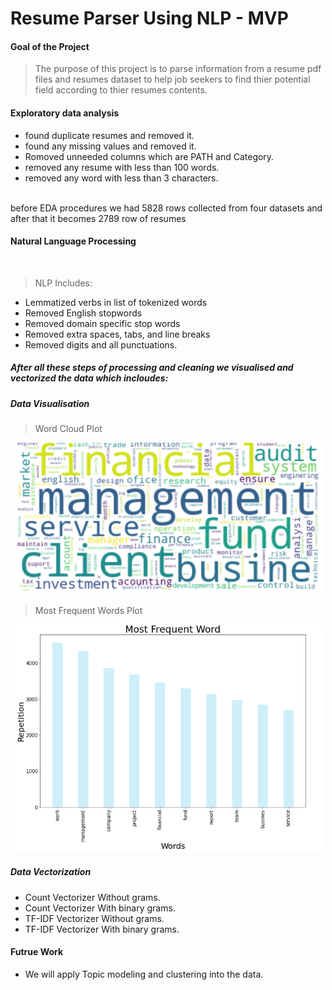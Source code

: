 # Resume Parser Using NLP - MVP


#### Goal of the Project
> The purpose of this project is to parse information from a resume pdf files and resumes dataset to help job seekers to find thier potential field according to thier resumes contents.

#### Exploratory data analysis
- found duplicate resumes and removed it.
- found any missing values and removed it.
- Romoved unneeded columns which are PATH and Category.
- removed any resume with less than 100 words.
- removed any word with less than 3 characters.

</br>
before EDA procedures we had 5828 rows collected from four datasets and after that it becomes 2789 row of resumes

#### Natural Language Processing
</br>

>  NLP Includes:
- Lemmatized verbs in list of tokenized words
- Removed English stopwords
- Removed domain specific stop words
- Removed extra spaces, tabs, and line breaks
- Removed digits and all punctuations.

 ##### After all these steps of processing and cleaning we visualised and vectorized the data which incloudes:
##### Data Visualisation
> Word Cloud Plot
<img src="https://github.com/Wafaa-Alharbi/Resume-Parser-NLP/blob/main/Images/word_cloud_plot.PNG" width="500"/> 

> Most Frequent Words Plot
<img src="https://github.com/Wafaa-Alharbi/Resume-Parser-NLP/blob/main/Images/words_freq_plot.PNG" width="500"/> 

##### Data Vectorization
- Count Vectorizer Without grams.
- Count Vectorizer With binary grams.
- TF-IDF Vectorizer Without grams.
- TF-IDF Vectorizer With binary grams.


#### Futrue Work
- We will apply Topic modeling and clustering into the data.


